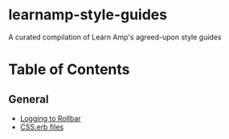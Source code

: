 # learnamp-style-guides

A curated compilation of Learn Amp's agreed-upon style guides

# Table of Contents

## General

- [Logging to Rollbar](./general/logging-to-rollbar.md)
- [CSS.erb files](./general/css-erb-files.md)
